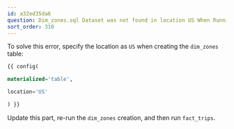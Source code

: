 ```yaml
---
id: a32ed35da6
question: Dim_zones.sql Dataset was not found in location US When Running fact_trips.sql
sort_order: 310
---
```


To solve this error, specify the location as `US` when creating the `dim_zones` table:

```sql
{{ config(

materialized='table',

location='US'

) }}
```

Update this part, re-run the `dim_zones` creation, and then run `fact_trips`.